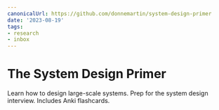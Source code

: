 ```yaml
---
canonicalUrl: https://github.com/donnemartin/system-design-primer
date: '2023-08-19'
tags:
- research
- inbox
---
```


# The System Design Primer

Learn how to design large-scale systems. Prep for the system design interview.  Includes Anki flashcards.